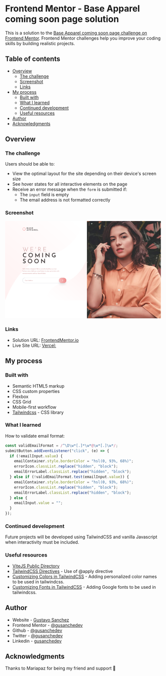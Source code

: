 # Frontend Mentor - Base Apparel coming soon page solution

This is a solution to the [Base Apparel coming soon page challenge on Frontend Mentor](https://www.frontendmentor.io/challenges/base-apparel-coming-soon-page-5d46b47f8db8a7063f9331a0). Frontend Mentor challenges help you improve your coding skills by building realistic projects. 

## Table of contents

- [Overview](#overview)
  - [The challenge](#the-challenge)
  - [Screenshot](#screenshot)
  - [Links](#links)
- [My process](#my-process)
  - [Built with](#built-with)
  - [What I learned](#what-i-learned)
  - [Continued development](#continued-development)
  - [Useful resources](#useful-resources)
- [Author](#author)
- [Acknowledgments](#acknowledgments)

## Overview

### The challenge

Users should be able to:

- View the optimal layout for the site depending on their device's screen size
- See hover states for all interactive elements on the page
- Receive an error message when the `form` is submitted if:
  - The `input` field is empty
  - The email address is not formatted correctly

### Screenshot

![](images/ScreenshotBaseApparelComingSoonPage.png)

### Links

- Solution URL: [FrontendMentor.io](https://www.frontendmentor.io/solutions/base-apparel-coming-soon-page-with-html-tailwindcss-and-javascript-V1CZax0E0)
- Live Site URL: [Vercel:](https://prj-04-base-apparel-coming-soon-page.vercel.app/)

## My process

### Built with

- Semantic HTML5 markup
- CSS custom properties
- Flexbox
- CSS Grid
- Mobile-first workflow
- [Tailwindcss](https://tailwind.com/) - CSS library

### What I learned

How to validate email format:
```js
const validEmailFormat = /^\D\w*[.]*\w*@\w*[.]\w*/;
submitButton.addEventListener("click", (e) => {
  if (!emailInput.value) {
    emailContainer.style.borderColor = "hsl(0, 93%, 68%)";
    errorIcon.classList.replace("hidden", "block");
    emailErrorLabel.classList.replace("hidden", "block");
  } else if (!validEmailFormat.test(emailInput.value)) {
    emailContainer.style.borderColor = "hsl(0, 93%, 68%)";
    errorIcon.classList.replace("hidden", "block");
    emailErrorLabel.classList.replace("hidden", "block");
  } else {
    emailInput.value = "";
  }
});
```

### Continued development

Future projects will be developed using TailwindCSS and vanilla Javascript when interactivity must be included.

### Useful resources

- [ViteJS Public Directory](https://vitejs.dev/guide/assets.html#the-public-directory)
- [TailwindCSS Directives](https://tailwindcss.com/docs/functions-and-directives) - Use of @apply directive
- [Customizing Colors in TailwindCSS](https://tailwindcss.com/docs/customizing-colors) - Adding personalized color names to be used in tailwindcss.
- [Customizing Fonts in TailwindCSS](https://tailwindcss.com/docs/font-family#using-custom-values) - Adding Google fonts to be used in tailwindcss.

## Author

- Website - [Gustavo Sanchez](https://www.gusanche.dev)
- Frontend Mentor - [@gusanchedev](https://www.frontendmentor.io/profile/gusanchedev)
- Github - [@gusanchedev](https://www.github.com/gusanchedev)
- Twitter - [@gusanchedev](https://www.twitter.com/gusanchedev)
- Linkedin - [gusanchedev](https://www.linkedin.com/in/gusanchedev/)

## Acknowledgments

Thanks to Mariapaz for being my friend and support 💙
